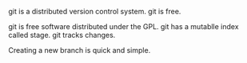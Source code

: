 git is a distributed version control system.
git is free.

git is free software distributed under the GPL.
git has a mutablle index called stage.
git tracks changes.

Creating a new branch is quick and simple.


